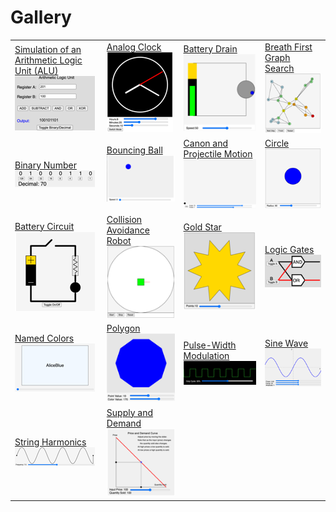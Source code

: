 # Gallery

|     |     |     |     |
| --- | --- | --- | --- |
| [Simulation of an Arithmetic Logic Unit (ALU)](../alu) ![thumbnail](./thumbnails/alu.png) | [Analog Clock](../analog-clock) ![thumbnail](./thumbnails/analog-clock.png) | [Battery Drain](../battery-drain) ![thumbnail](./thumbnails/battery-drain.png) | [Breath First Graph Search](../bfs) ![thumbnail](./thumbnails/bfs.png) |
| [Binary Number](../binary-number) ![thumbnail](./thumbnails/binary-number.png) | [Bouncing Ball](../bouncing-ball) ![thumbnail](./thumbnails/bouncing-ball.png) | [Canon and Projectile Motion](../canon) ![thumbnail](./thumbnails/canon.png) | [Circle](../circle) ![thumbnail](./thumbnails/circle.png) |
| [Battery Circuit](../circuits) ![thumbnail](./thumbnails/circuits.png) | [Collision Avoidance Robot](../collision-avoidance-robot) ![thumbnail](./thumbnails/collision-avoidance-robot.png) | [Gold Star](../gold-star) ![thumbnail](./thumbnails/gold-star.png) | [Logic Gates](../logic-gates) ![thumbnail](./thumbnails/logic-gates.png) |
| [Named Colors](../named-colors) ![thumbnail](./thumbnails/named-colors.png) | [Polygon](../polygon) ![thumbnail](./thumbnails/polygon.png) | [Pulse-Width Modulation](../pwm) ![thumbnail](./thumbnails/pwm.png) | [Sine Wave](../sine-wave) ![thumbnail](./thumbnails/sine-wave.png) |
| [String Harmonics](../string-harmonics) ![thumbnail](./thumbnails/string-harmonics.png) | [Supply and Demand](../supply-and-demand) ![thumbnail](./thumbnails/supply-and-demand.png) |
